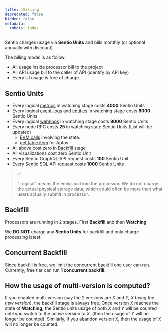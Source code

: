```yaml
---
title: 💡Billing
deprecated: false
hidden: false
metadata:
  robots: index
---
```

Sentio charges usage via **Sentio Units** and bills monthly (or optional annually with discount).

The billing model is as follow:

* All usage inside processor bill to the project
* All API usage bill to the caller of API (identify by API key)
* Every UI usage is free of charge.

## Sentio Units

* Every logical [metrics](metrics "mention") in watching stage costs **4000** Sentio Units
* Every logical [event-logs](event-logs "mention") and [entities](entities "mention") in watching stage costs **8000** Sentio Units
* Every logical [webhook](webhook "mention") in watching stage costs **8000** Sentio Units
* Every node RPC costs **25** in watching state Sentio Units (List will be updated)
  * [EVM calls](https://ethereum.org/en/developers/docs/apis/json-rpc/#default-block) involving the state.
  * [get table item](https://fullnode.devnet.aptoslabs.com/v1/spec#/operations/get_table_item) for Aptos
* All above cost zero in [Backfill](#Backfill) stage
* All visualizations cost zero Sentio Unit
* Every Sentio GraphQL API request costs **100** Sentio Unit
* Every Sentio SQL API request costs **1000** Sentio Units

> ✅
>
> "Logical" means the emission from the processor. We do not charge the actual physical storage data, which could often be more than what users actually submit in processor.

## Backfill

Processors are running in 2 stages. First **Backfill** and then **Watching**

We **DO NOT** charge any **Sentio Units** for backfill and only charge processing latest.

## Concurrent Backfill

Since backfill is free, we limit the concurrent backfill one user can run. Currently, free tier can run **1 concurrent backfill.**

## How the usage of multi-version is computed?

If you enabled multi-version (say the 2 versions are *X* and *Y, X being the new version*), the backfill stage is always free. Once version *X* reaches the state of **Watching,** the Sentio units usage of both *X* and *Y* will be counted until you switch to the active version to *X.* (then the usage of *Y* will no longer be counted). Similarly, if you abandon version *X*, then the usage of *X* will no longer be counted.
